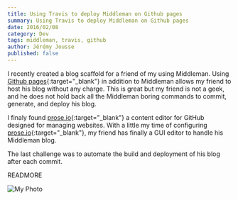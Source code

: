 ```yaml
---
title: Using Travis to deploy Middleman on Github pages
summary: Using Travis to deploy Middleman on Github pages
date: 2016/02/08
category: Dev
tags: middleman, travis, github
author: Jérémy Jousse
published: false
---
```

I recently created a blog scaffold for a friend of my using Middleman.
Using [Github pages](https://pages.github.com/){:target="_blank"} in addition
to Middleman allows my friend to host his blog without any charge.
This is great but my friend is not a geek, and he does not hold back all the
Middleman boring commands to commit, generate, and deploy his blog.

I finaly found [prose.io](http://prose.io/){:target="_blank"} a content editor
for GitHub designed for managing websites. With a little my time of configuring
[prose.io](http://prose.io/){:target="_blank"}, my friend has finally a GUI
editor to handle his Middleman blog.

The last challenge was to automate the build and deployment of his blog after
each commit.

READMORE

![My Photo](/images/posts/2016-02-08-using-travis-to-deploy-middleman-on-github-pages/vagrant.png)

<!-- <script src="https://gist.github.com/jeremyjousse/2880497.js"></script> -->
